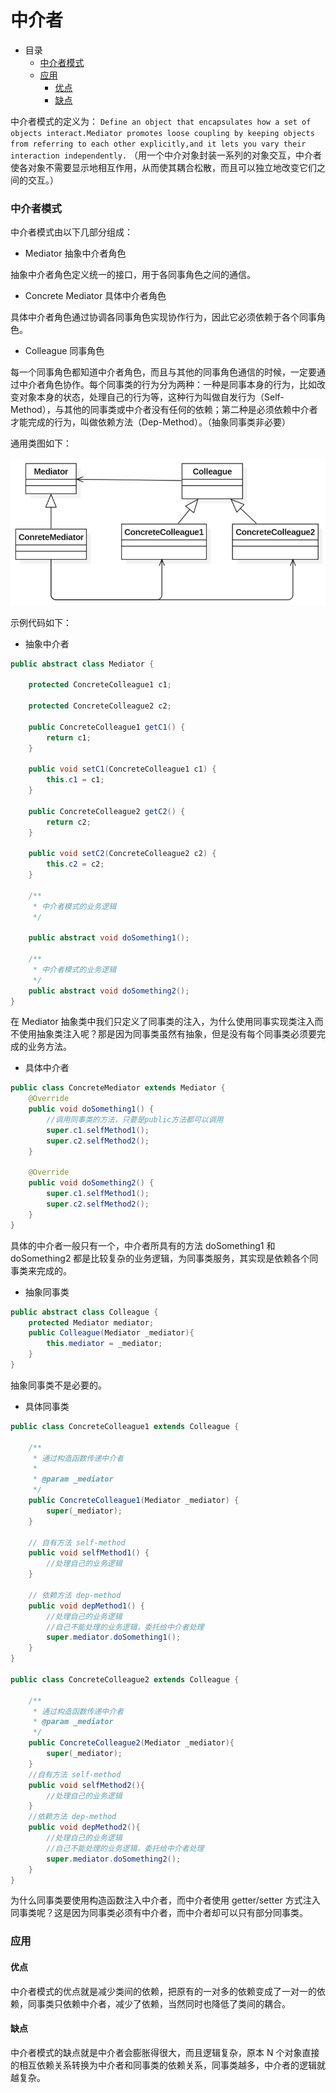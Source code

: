 # 中介者

- 目录
    - [中介者模式](#中介者模式)
    - [应用](#应用)
        - [优点](#优点)
        - [缺点](#缺点)

中介者模式的定义为：
`Define an object that encapsulates how a set of objects interact.Mediator promotes loose coupling by keeping objects from referring to each other explicitly,and it lets you vary their interaction independently.`
（用一个中介对象封装一系列的对象交互，中介者使各对象不需要显示地相互作用，从而使其耦合松散，而且可以独立地改变它们之间的交互。）

### 中介者模式

中介者模式由以下几部分组成：

- Mediator 抽象中介者角色

抽象中介者角色定义统一的接口，用于各同事角色之间的通信。

- Concrete Mediator 具体中介者角色

具体中介者角色通过协调各同事角色实现协作行为，因此它必须依赖于各个同事角色。

- Colleague 同事角色

每一个同事角色都知道中介者角色，而且与其他的同事角色通信的时候，一定要通过中介者角色协作。每个同事类的行为分为两种：一种是同事本身的行为，比如改变对象本身的状态，处理自己的行为等，这种行为叫做自发行为（Self-Method），与其他的同事类或中介者没有任何的依赖；第二种是必须依赖中介者才能完成的行为，叫做依赖方法（Dep-Method）。（抽象同事类非必要）

通用类图如下：

<div align="left">
    <img src="https://github.com/lazecoding/Note/blob/main/images/pattern/中介者通用类图.png" width="600px">
</div>

示例代码如下：

- 抽象中介者

```java
public abstract class Mediator {

    protected ConcreteColleague1 c1;

    protected ConcreteColleague2 c2;

    public ConcreteColleague1 getC1() {
        return c1;
    }

    public void setC1(ConcreteColleague1 c1) {
        this.c1 = c1;
    }

    public ConcreteColleague2 getC2() {
        return c2;
    }

    public void setC2(ConcreteColleague2 c2) {
        this.c2 = c2;
    }

    /**
     * 中介者模式的业务逻辑
     */

    public abstract void doSomething1();

    /**
     * 中介者模式的业务逻辑
     */
    public abstract void doSomething2();
}
```

在 Mediator 抽象类中我们只定义了同事类的注入，为什么使用同事实现类注入而不使用抽象类注入呢？那是因为同事类虽然有抽象，但是没有每个同事类必须要完成的业务方法。

- 具体中介者

```java
public class ConcreteMediator extends Mediator {
    @Override
    public void doSomething1() {
        //调用同事类的方法，只要是public方法都可以调用
        super.c1.selfMethod1();
        super.c2.selfMethod2();
    }

    @Override
    public void doSomething2() {
        super.c1.selfMethod1();
        super.c2.selfMethod2();
    }
}
```
具体的中介者一般只有一个，中介者所具有的方法 doSomething1 和 doSomething2 都是比较复杂的业务逻辑，为同事类服务，其实现是依赖各个同事类来完成的。

- 抽象同事类

```java
public abstract class Colleague {
    protected Mediator mediator;
    public Colleague(Mediator _mediator){
        this.mediator = _mediator;
    }
}
```

抽象同事类不是必要的。

- 具体同事类

```java
public class ConcreteColleague1 extends Colleague {

    /**
     * 通过构造函数传递中介者
     *
     * @param _mediator
     */
    public ConcreteColleague1(Mediator _mediator) {
        super(_mediator);
    }

    // 自有方法 self-method
    public void selfMethod1() {
        //处理自己的业务逻辑
    }

    // 依赖方法 dep-method
    public void depMethod1() {
        //处理自己的业务逻辑
        //自己不能处理的业务逻辑，委托给中介者处理
        super.mediator.doSomething1();
    }
}

public class ConcreteColleague2 extends Colleague {

    /**
     * 通过构造函数传递中介者
     * @param _mediator
     */
    public ConcreteColleague2(Mediator _mediator){
        super(_mediator);
    }
    //自有方法 self-method
    public void selfMethod2(){
        //处理自己的业务逻辑
    }
    //依赖方法 dep-method
    public void depMethod2(){
        //处理自己的业务逻辑
        //自己不能处理的业务逻辑，委托给中介者处理
        super.mediator.doSomething2();
    }
}
```

为什么同事类要使用构造函数注入中介者，而中介者使用 getter/setter 方式注入同事类呢？这是因为同事类必须有中介者，而中介者却可以只有部分同事类。

### 应用

#### 优点

中介者模式的优点就是减少类间的依赖，把原有的一对多的依赖变成了一对一的依赖，同事类只依赖中介者，减少了依赖，当然同时也降低了类间的耦合。

#### 缺点

中介者模式的缺点就是中介者会膨胀得很大，而且逻辑复杂，原本 N 个对象直接的相互依赖关系转换为中介者和同事类的依赖关系，同事类越多，中介者的逻辑就越复杂。



